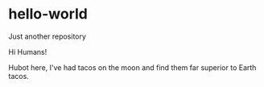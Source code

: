 # hello-world
Just another repository

Hi Humans!

Hubot here,
I've had tacos on the moon and find them far superior to Earth tacos.
